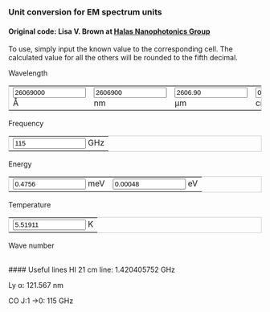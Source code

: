 ### Unit conversion for EM spectrum units
#### Original code: Lisa V. Brown at <a href="http://halas.rice.edu/conversions" target="blank">Halas Nanophotonics Group</a>
To use, simply input the known value to the corresponding cell. The calculated value for all the others will be rounded to the fifth decimal.

<form name="conversion">
Wavelength
<table cellpadding="2" align="center" style="border-width:1px" bordercolor="#CCCCCC">
<tr>
<td><input name="A" onkeyup="angstrom_to_all(false, false)" value="26069000" size="15"> &#8491; </td>          
<td><input name="nm" onkeyup="nmconvert()" value="2606900" size="15"> nm </td>
<td><input name="micron" onkeyup="micronconvert()" value="2606.90" size="15"> &#181;m </td>
<td><input name="cm" onkeyup="cmconvert()" value="0.26069" size="15"> cm </td>
</tr></table>
Frequency
<table cellpadding="2" align="center" style="border-width:1px" bordercolor="#CCCCCC">
<tr>
<td><input name="GHz" onkeyup="GHzconvert()" value="115" size="15"> GHz </td>
</tr></table>
Energy
<table cellpadding="2" align="center" style="border-width:1px" bordercolor="#CCCCCC">
<tr>
<td><input name="meV" onkeyup="meVconvert()" value="0.4756" size="15"> meV </td>
<td><input name="eV" onkeyup="eVconvert()" value="0.00048" size="15"> eV </td>
</tr></table>
Temperature
<table cellpadding="2" align="center" style="border-width:1px" bordercolor="#CCCCCC">
<tr>
<td><input name="T" onkeyup="Tconvert()" value="5.51911" size="15"> K </td>
</tr></table>
Wave number
</form>

<script language="javascript">
// Defining constants
c=299792458;
h=4.135667516e-15;
hc = h*c;
c_AGHz = 2.99792458e9;
hc_meVA = 1.23984193e7;
kB_eV_K=8.6173303e-5;

function roundfive(num){
return (num.toFixed(5))
}

// Wavelength
function angstrom_to_all(from_E, from_f){
with (document.conversion){
if (! from_E) {
    meV.value=(hc_meVA/A.value).toFixed(5);
//    eV.value=roundfive(hc/A.value*(1e10));
//    T.value=roundfive(hc/kB/A.value*(1e10));
}
if (! from_f) {
    GHz.value=(c_AGHz/A.value).toFixed(5);
}
nm.value=(A.value*(1e-1)).toFixed(5);
micron.value=(A.value*(1e-4)).toFixed(5);
cm.value=(A.value*(1e-8)).toFixed(5);
}}
function nmconvert(){
with (document.conversion){
eV.value=roundfive(hc/nm.value*(1e9));
meV.value=roundfive(hc/nm.value*(1e9)*(1e3));
GHz.value=roundfive(c/nm.value*(1e9)*(1e-9));
T.value=roundfive(hc/kB/nm.value*(1e9));
A.value=roundfive(nm.value*(10));
micron.value=roundfive(nm.value*(1e-3));
cm.value=roundfive(nm.value*(1e-7));
}}
function micronconvert(){
with (document.conversion){
eV.value=roundfive(hc/micron.value*(1e6));
meV.value=roundfive(hc/micron.value*(1e6)*(1e3));
GHz.value=roundfive(c/micron.value*(1e6)*(1e-9));
T.value=roundfive(hc/kB/micron.value*(1e6));
A.value=roundfive(micron.value*(1e4));
nm.value=roundfive(micron.value*(1e3));
cm.value=roundfive(micron.value*(1e-4));
}}

function cmconvert(){
with (document.conversion){
eV.value=roundfive(hc/cm.value*(1e2));
meV.value=roundfive(hc/cm.value*(1e2)*(1e3));
GHz.value=roundfive(c/cm.value*(1e2)*(1e-9));
T.value=roundfive(hc/kB/cm.value*(1e2));
A.value=roundfive(cm.value*(1e8));
nm.value=roundfive(cm.value*(1e7));
micron.value=roundfive(cm.value*(1e4));
}}

function eVconvert(){
with (document.conversion){
meV.value=roundfive(eV.value*(1e3));
T.value=roundfive(eV.value/kB);
GHz.value=roundfive(eV.value/h*(1e-9));
A.value=roundfive(hc/eV.value*(1e10));
nm.value=roundfive(hc/eV.value*(1e9));
micron.value=roundfive(hc/eV.value*(1e6));
cm.value=roundfive(hc/eV.value*(1e2));
}}

function meVconvert(){
with (document.conversion){
eV.value=roundfive(meV.value*(1e-3));
GHz.value=roundfive(meV.value/h*(1e-9)*(1e-3));
T.value=roundfive(meV.value/kB*(1e-3));
A.value=roundfive(hc/meV.value*(1e10)*(1e3));
nm.value=roundfive(hc/meV.value*(1e9)*(1e3));
micron.value=roundfive(hc/meV.value*(1e6)*(1e3));
cm.value=roundfive(hc/meV.value*(1e2)*(1e3));
}}

function GHzconvert(){
with (document.conversion){
eV.value=roundfive(h*GHz.value*(1e9));
meV.value=roundfive(h*GHz.value*(1e9)*(1e3));
T.value=roundfive(h/kB*GHz.value*(1e9));
A.value=roundfive(c/GHz.value*(1e-9)*(1e10));
nm.value=roundfive(c/GHz.value*(1e-9)*(1e9));
micron.value=roundfive(c/GHz.value*(1e-9)*(1e6));
cm.value=roundfive(c/GHz.value*(1e-9)*(1e2));
}}

function Tconvert(){
with (document.conversion){
eV.value=roundfive(kB*T.value);
meV.value=roundfive(kB*T.value*(1e3));
GHz.value=roundfive(kB/h*T.value*(1e-9));
A.value=roundfive(hc/kB/T.value*(1e10));
nm.value=roundfive(hc/kB/T.value*(1e9));
micron.value=roundfive(hc/kB/T.value*(1e6));
cm.value=roundfive(hc/kB/T.value*(1e2));
}}

</script>
<br>
#### Useful lines
HI 21 cm line: 1.420405752 GHz

Ly	&alpha;: 121.567 nm

CO J:1	&rarr;0: 115 GHz
